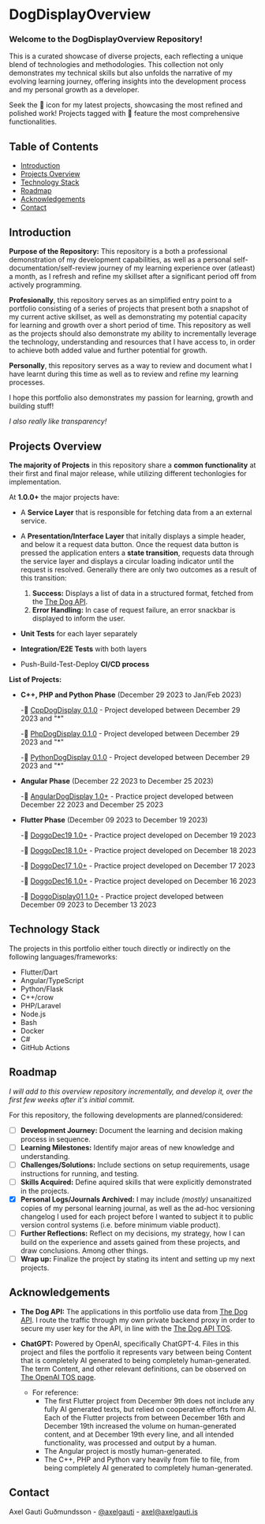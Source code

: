 # DogDisplayOverview

### **Welcome to the DogDisplayOverview Repository!**
This is a curated showcase of diverse projects, each reflecting a unique blend of technologies and methodologies. This collection not only demonstrates my technical skills but also unfolds the narrative of my evolving learning journey, offering insights into the development process and my personal growth as a developer.

Seek the 🎯 icon for my latest projects, showcasing the most refined and polished work! Projects tagged with 💯 feature the most comprehensive functionalities.

## Table of Contents
- [Introduction](#introduction)
- [Projects Overview](#projects-overview)
- [Technology Stack](#technology-stack)
- [Roadmap](#roadmap)
- [Acknowledgements](#acknowledgements)
- [Contact](#contact)

## Introduction

**Purpose of the Repository:** This repository is a both a professional demonstration of my development capabilities, as well as a personal self-documentation/self-review journey of my learning experience over (atleast) a month, as I refresh and refine my skillset after a significant period off from actively programming.

**Profesionally**, this repository serves as an simplified entry point to a portfolio consisting of a series of projects that present both a snapshot of my current active skillset, as well as demonstrating my potential capacity for learning and growth over a short period of time. This repository as well as the projects should also demonstrate my ability to incrementally leverage the technology, understanding and resources that I have access to, in order to achieve both added value and further potential for growth.

**Personally**, this repository serves as a way to review and document what I have learnt during this time as well as to review and refine my learning processes.

I hope this portfolio also demonstrates my passion for learning, growth and building stuff!

*I also really like transparency!*

## Projects Overview

**The majority of Projects** in this repository share a **common functionality** at their first and final major release, while utilizing different techonlogies for implementation.

At **1.0.0+** the major projects have:
- A **Service Layer** that is responsible for fetching data from a an external service.
- A **Presentation/Interface Layer** that initally displays a simple header, and below it a request data button. Once the request data button is pressed the application enters a **state transition**, requests data through the service layer and displays a circular loading indicator until the request is resolved. Generally there are only two outcomes as a result of this transition:
    1. **Success:** Displays a list of data in a structured format, fetched from the [The Dog API](https://www.thedogapi.com).
    2. **Error Handling:** In case of request failure, an error snackbar is displayed to inform the user.

- **Unit Tests** for each layer separately
- **Integration/E2E Tests** with both layers
- Push-Build-Test-Deploy **CI/CD process**

**List of Projects:** 

 - **C++, PHP and Python Phase** (December 29 2023 to Jan/Feb 2023)
    
    -🎯 [CppDogDisplay 0.1.0](https://github.com/mittons/CppDogDisplay) - Project developed between December 29 2023 and "*"

    -🎯 [PhpDogDisplay 0.1.0](https://github.com/mittons/PhpDogDisplay) - Project developed between December 29 2023 and "*"

    -🎯 [PythonDogDisplay 0.1.0](https://github.com/mittons/PythonDogDisplay) - Project developed between December 29 2023 and "*"


 - **Angular Phase** (December 22 2023 to December 25 2023)
    
    -💯 [AngularDogDisplay 1.0+](https://github.com/mittons/AngularDogDisplay01) - Practice project developed between December 22 2023 and December 25 2023

 - **Flutter Phase** (December 09 2023 to December 19 2023)
    
    -💯 [DoggoDec19 1.0+](https://github.com/mittons/doggoDec19) - Practice project developed on December 19 2023

    -💯 [DoggoDec18 1.0+](https://github.com/mittons/doggoDec18) - Practice project developed on December 18 2023
    
    -💯 [DoggoDec17 1.0+](https://github.com/mittons/doggoDec17) - Practice project developed on December 17 2023
    
    -💯 [DoggoDec16 1.0+](https://github.com/mittons/doggoDec16) - Practice project developed on December 16 2023
    
    -💯 [DoggoDisplay01 1.0+](https://github.com/mittons/doggoDisplay01) - Practice project developed between December 09 2023 to December 13 2023

## Technology Stack 
The projects in this portfolio either touch directly or indirectly on the following languages/frameworks:
- Flutter/Dart
- Angular/TypeScript
- Python/Flask
- C++/crow
- PHP/Laravel
- Node.js
- Bash
- Docker
- C#
- GitHub Actions

## Roadmap

*I will add to this overview repository incrementally, and develop it, over the first few weeks after it's initial commit.*

For this repository, the following developments are planned/considered:

- [ ] **Development Journey:** Document the learning and decision making process in sequence.
- [ ] **Learning Milestones:** Identify major areas of new knowledge and understanding.
- [ ] **Challenges/Solutions:** Include sections on setup requirements, usage instructions for running, and testing.
- [ ] **Skills Acquired:** Define aquired skills that were explicitly demonstrated in the projects.
- [X] **Personal Logs/Journals Archived:** I may include *(mostly)* unsanaitized copies of my personal learning journal, as well as the ad-hoc versioning changelog I used for each project before I wanted to subject it to public version control systems (i.e. before minimum viable product).
- [ ] **Further Reflections:** Reflect on my decisions, my strategy, how I can build on the experience and assets gained from these projects, and draw conclusions. Among other things.  
- [ ] **Wrap up:** Finalize the project by stating its intent and setting up my next projects.

## Acknowledgements

- **The Dog API:** The applications in this portfolio use data from [The Dog API](https://www.thedogapi.com). I route the traffic through my own private backend proxy in order to secure my user key for the API, in line with the [The Dog API TOS](https://thedogapi.com/terms).

- **ChatGPT:** Powered by OpenAI, specifically ChatGPT-4. Files in this project and files the portfolio it represents vary between being Content that is completely AI generated to being completely human-generated. The term Content, and other relevant definitions, can be observed on [The OpenAI TOS page](https://openai.com/policies/terms-of-use#using-our-services).
   - For reference: 
      - The first Flutter project from December 9th does not include any fully AI generated texts, but relied on cooperative efforts from AI. Each of the Flutter projects from between December 16th and December 19th increased the volume on human-generated content, and at December 19th every line, and all intended functionality, was processed and output by a human.
      - The Angular project is mostly human-generated.
      - The C++, PHP and Python vary heavily from file to file, from being completely AI generated to completely human-generated.

## Contact

Axel Gauti Guðmundsson - [@axelgauti](https://twitter.com/axelgauti) - axel@axelgauti.is